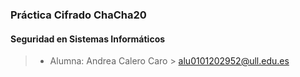 ### Práctica Cifrado ChaCha20

#### Seguridad en Sistemas Informáticos

> - Alumna: Andrea Calero Caro > alu0101202952@ull.edu.es
